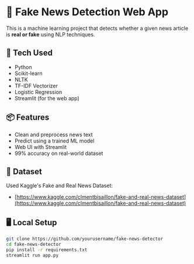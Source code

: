 # 📰 Fake News Detection Web App

This is a machine learning project that detects whether a given news article is **real or fake** using NLP techniques.

## 🚀 Tech Used

- Python
- Scikit-learn
- NLTK
- TF-IDF Vectorizer
- Logistic Regression
- Streamlit (for the web app)

## 📦 Features

- Clean and preprocess news text
- Predict using a trained ML model
- Web UI with Streamlit
- 99% accuracy on real-world dataset

## 📁 Dataset

Used Kaggle's Fake and Real News Dataset:
- [https://www.kaggle.com/clmentbisaillon/fake-and-real-news-dataset](https://www.kaggle.com/clmentbisaillon/fake-and-real-news-dataset)

## 🖥️ Local Setup

```bash
git clone https://github.com/yourusername/fake-news-detector
cd fake-news-detector
pip install -r requirements.txt
streamlit run app.py

